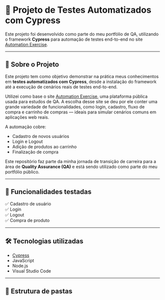 # 🧪 Projeto de Testes Automatizados com Cypress

Este projeto foi desenvolvido como parte do meu portfólio de QA, utilizando o framework **Cypress** para automação de testes end-to-end no site [Automation Exercise](https://automationexercise.com/).

---

## 📖 Sobre o Projeto

Este projeto tem como objetivo demonstrar na prática meus conhecimentos em **testes automatizados com Cypress**, desde a instalação do framework até a execução de cenários reais de testes end-to-end.  

Utilizei como base o site [Automation Exercise](https://automationexercise.com/), uma plataforma pública usada para estudos de QA. A escolha desse site se deu por ele conter uma grande variedade de funcionalidades, como login, cadastro, fluxo de compra e carrinho de compras — ideais para simular cenários comuns em aplicações web reais.

A automação cobre:

- Cadastro de novos usuários
- Login e Logout
- Adição de produtos ao carrinho
- Finalização de compra

Este repositório faz parte da minha jornada de transição de carreira para a área de **Quality Assurance (QA)** e está sendo utilizado como parte do meu portfólio público.

---

## 🚀 Funcionalidades testadas

✅ Cadastro de usuário  
✅ Login  
✅ Logout  
✅ Compra de produto

---

## 🛠️ Tecnologias utilizadas

- [Cypress](https://www.cypress.io/)
- JavaScript
- Node.js
- Visual Studio Code

---

## 📁 Estrutura de pastas


